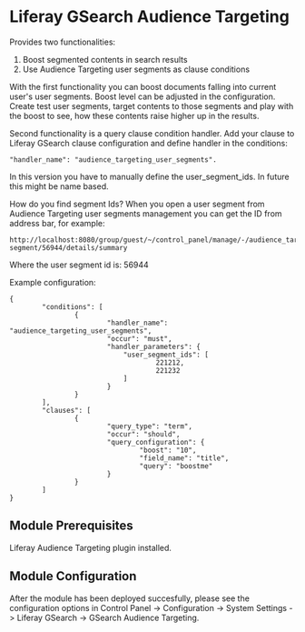 # Liferay GSearch Audience Targeting

Provides two functionalities:

1. Boost segmented contents in search results
1. Use Audience Targeting user segments as clause conditions

With the first functionality you can boost documents falling into current user's user segments. Boost level can be adjusted in the configuration. 
Create test user segments, target contents to those segments and play with the boost to see, how these contents raise higher up in the results.

Second functionality is a query clause condition handler. Add your clause to Liferay GSearch clause configuration and define handler in the conditions: 

``` 
"handler_name": "audience_targeting_user_segments".
```

In this version you have to manually define the user_segment_ids. In future this might be name based.

How do you find segment Ids? When you open a user segment from Audience Targeting user segments management you can get the ID from address bar, for example:

```
http://localhost:8080/group/guest/~/control_panel/manage/-/audience_targeting/admin/user-segment/56944/details/summary
```

Where the user segment id is: 56944

Example configuration:


```
{
        "conditions": [
                {
                        "handler_name": "audience_targeting_user_segments",
                        "occur": "must",
                        "handler_parameters": {
	                        "user_segment_ids": [
	                                221212,
	                                221232
	                        ]
                        }
                }
        ],
        "clauses": [
                {
                        "query_type": "term",
                        "occur": "should",
                        "query_configuration": {
                                "boost": "10",
                                "field_name": "title",
                                "query": "boostme"
                        }
                }
        ]
}
```


## Module Prerequisites

Liferay Audience Targeting plugin installed.

## Module Configuration

After the module has been deployed succesfully, please see the configuration options in Control Panel -> Configuration -> System Settings -> Liferay GSearch -> GSearch Audience Targeting.


